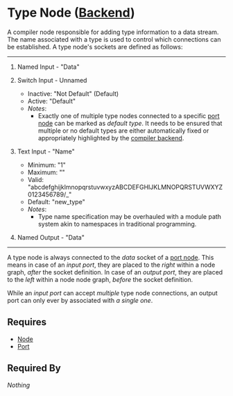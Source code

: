 # Type Node ([Backend](../../backend.md))

A compiler node responsible for adding type information to a data stream. The name associated with a type is used to control which connections can be established. A type node's sockets are defined as follows:

___

1. Named Input - "Data"

2. Switch Input - Unnamed
    - Inactive: "Not Default" (Default)
    - Active: "Default"
    - *Notes*:
        - Exactly one of multiple type nodes connected to a specific [port node](./port.md) can be marked as *default type*. It needs to be ensured that multiple or no default types are either automatically fixed or appropriately highlighted by the [compiler backend](../../backend.md).

3. Text Input - "Name"
    - Minimum: "1"
    - Maximum: ""
    - Valid: "abcdefghijklmnopqrstuvwxyzABCDEFGHIJKLMNOPQRSTUVWXYZ0123456789/_"
    - Default: "new_type"
    - *Notes*:
        - Type name specification may be overhauled with a module path system akin to namespaces in traditional programming.

4. Named Output - "Data"

___

A type node is always connected to the *data* socket of a [port node](./port.md). This means in case of an *input port*, they are placed to the *right* within a node graph, *after* the socket definition. In case of an *output port*, they are placed to the *left* within a node node graph, *before* the socket definition.

While an *input port* can accept *multiple* type node connections, an output port can only ever by associated with *a single one*.

## Requires

- [Node](../node.md)
- [Port](./port.md)

## Required By

*Nothing*
